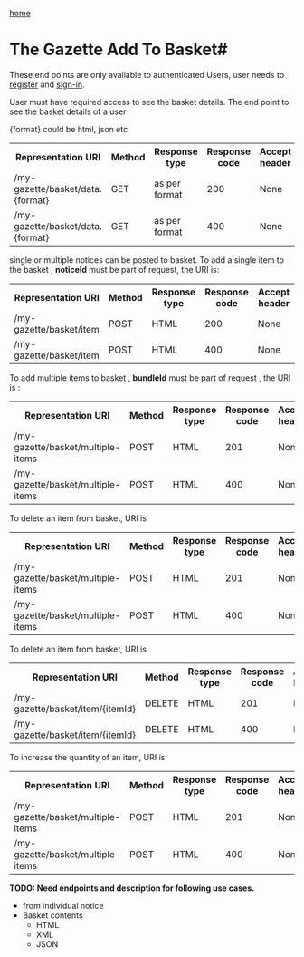 [home](../home.md)
# The Gazette Add To Basket#


These end points are only available to authenticated Users, user needs  to [register](../authentication/registration.md) and [sign-in](../authentication/sign-in.md).

User must have required access to see the basket details.
The end point to see the basket details of a user

{format} could be html, json etc

<table>
<tr>
	<th>Representation URI</th>
	<th>Method</th>
	<th>Response type</th>
	<th>Response code</th>
	<th>Accept header​</th>
</tr>
<tr>
	<td>/my-gazette/basket/data.{format}</td>
	<td>GET</td>
	<td>as per format</td>
	<td>200</td>
	<td>None</td>
</tr>
<tr>
	<td>/my-gazette/basket/data.{format}</td>
	<td>GET</td>
	<td>as per format</td>
	<td>400</td>
	<td>None</td>
</tr>
</table>


single or multiple notices can be posted to basket. To add a single item to the basket , **noticeId** must be part of request, the URI is: 

<table>
<tr>
	<th>Representation URI</th>
	<th>Method</th>
	<th>Response type</th>
	<th>Response code</th>
	<th>Accept header​</th>
</tr>
<tr>
	<td>/my-gazette/basket/item</td>
	<td>POST</td>
	<td>HTML</td>
	<td>200</td>
	<td>None</td>
</tr>
<tr>
	<td>/my-gazette/basket/item</td>
	<td>POST</td>
	<td>HTML</td>
	<td>400</td>
	<td>None</td>
</tr>
</table>

To add multiple items to basket , **bundleId** must be part of request , the URI is :

<table>
<tr>
	<th>Representation URI</th>
	<th>Method</th>
	<th>Response type</th>
	<th>Response code</th>
	<th>Accept header​</th>
</tr>
<tr>
	<td>/my-gazette/basket/multiple-items</td>
	<td>POST</td>
	<td>HTML</td>
	<td>201</td>
	<td>None</td>
</tr>
<tr>
	<td>/my-gazette/basket/multiple-items</td>
	<td>POST</td>
	<td>HTML</td>
	<td>400</td>
	<td>None</td>
</tr>
</table>

To delete an item from basket, URI is 

<table>
<tr>
	<th>Representation URI</th>
	<th>Method</th>
	<th>Response type</th>
	<th>Response code</th>
	<th>Accept header​</th>
</tr>
<tr>
	<td>/my-gazette/basket/multiple-items</td>
	<td>POST</td>
	<td>HTML</td>
	<td>201</td>
	<td>None</td>
</tr>
<tr>
	<td>/my-gazette/basket/multiple-items</td>
	<td>POST</td>
	<td>HTML</td>
	<td>400</td>
	<td>None</td>
</tr>
</table>




To delete an item from basket, URI is 
<table>
<tr>
	<th>Representation URI</th>
	<th>Method</th>
	<th>Response type</th>
	<th>Response code</th>
	<th>Accept header​</th>
</tr>
<tr>
	<td>/my-gazette/basket/item/{itemId}</td>
	<td>DELETE</td>
	<td>HTML</td>
	<td>201</td>
	<td>None</td>
</tr>
<tr>
	<td>/my-gazette/basket/item/{itemId}</td>
	<td>DELETE</td>
	<td>HTML</td>
	<td>400</td>
	<td>None</td>
</tr>
</table>

To increase the quantity of an item, URI is


<table>
<tr>
	<th>Representation URI</th>
	<th>Method</th>
	<th>Response type</th>
	<th>Response code</th>
	<th>Accept header​</th>
</tr>
<tr>
	<td>/my-gazette/basket/multiple-items</td>
	<td>POST</td>
	<td>HTML</td>
	<td>201</td>
	<td>None</td>
</tr>
<tr>
	<td>/my-gazette/basket/multiple-items</td>
	<td>POST</td>
	<td>HTML</td>
	<td>400</td>
	<td>None</td>
</tr>
</table>

**TODO: Need endpoints and description for following use cases.**






  - from individual notice
- Basket contents
  - HTML
  - XML
  - JSON

